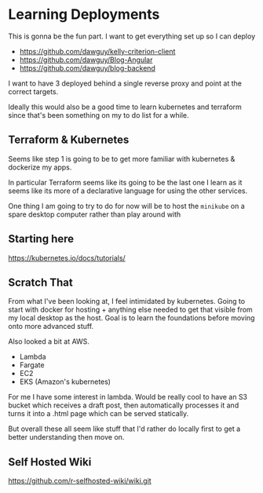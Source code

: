 # Learning Deployments

This is gonna be the fun part. I want to get everything set up so I can deploy

* https://github.com/dawguy/kelly-criterion-client
* https://github.com/dawguy/Blog-Angular
* https://github.com/dawguy/blog-backend

I want to have 3 deployed behind a single reverse proxy and point at the correct targets.

Ideally this would also be a good time to learn kubernetes and terraform since that's been something on my to do list for a while.

## Terraform & Kubernetes

Seems like step 1 is going to be to get more familiar with kubernetes & dockerize my apps.

In particular Terraform seems like its going to be the last one I learn as it seems like its more of a declarative language for using the other services.

One thing I am going to try to do for now will be to host the `minikube` on a spare desktop computer rather than play around with 

## Starting here
https://kubernetes.io/docs/tutorials/

## Scratch That
From what I've been looking at, I feel intimidated by kubernetes. Going to start with docker for hosting + anything else needed to get that visible from my local desktop as the host. Goal is to learn the foundations before moving onto more advanced stuff.

Also looked a bit at AWS.
* Lambda
* Fargate
* EC2
* EKS (Amazon's kubernetes)

For me I have some interest in lambda. Would be really cool to have an S3 bucket which receives a draft post, then automatically processes it and turns it into a .html page which can be served statically.

But overall these all seem like stuff that I'd rather do locally first to get a better understanding then move on.

## Self Hosted Wiki

https://github.com/r-selfhosted-wiki/wiki.git


